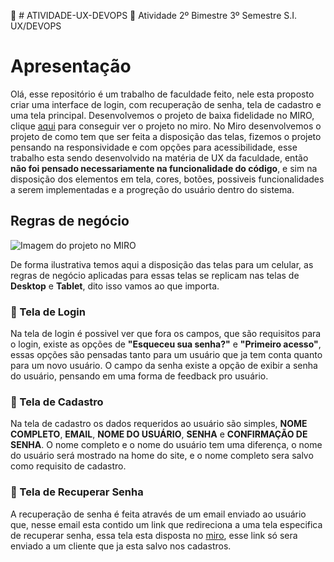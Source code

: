 :large_blue_circle: # ATIVIDADE-UX-DEVOPS :large_blue_circle:
Atividade 2º Bimestre 3º Semestre S.I. UX/DEVOPS

  # Apresentação

 Olá, esse repositório é um trabalho de faculdade feito, nele esta proposto criar uma interface de login, com recuperação de senha, tela de cadastro e uma tela principal. Desenvolvemos o projeto de baixa fidelidade no MIRO, clique [aqui](https://miro.com/welcomeonboard/TTQ5cmFrS0hOV2RkVk5IZUhVQlVxemxvR0ljV0wwQmVZTUV5MTdZdnk2VWZhaHFJbkI0dmtSNHg5d2NqcUM0VHwzNDU4NzY0NTg4ODY5OTkyODgzfDI=?share_link_id=768665701708) para conseguir ver o projeto no miro.
   No Miro desenvolvemos o projeto de como tem que ser feita a disposição das telas, fizemos o projeto pensando na responsividade e com opções para acessibilidade, esse trabalho esta sendo desenvolvido na matéria de UX da faculdade, então **não foi pensado necessariamente na funcionalidade do código**, e sim na disposição dos elementos em tela, cores, botões, possiveis funcionalidades a serem implementadas e a progreção do usuário dentro do sistema.

   ## Regras de negócio

   ![Imagem do projeto no MIRO](https://github.com/danielsz3/ATIVIDADE-UX-DEVOPS/assets/135331760/4551b188-4cc7-419f-907b-c419e01dadb7)

   De forma ilustrativa temos aqui a disposição das telas para um celular, as regras de negócio aplicadas para essas telas se replicam nas telas de **Desktop** e **Tablet**, dito isso vamos ao que importa.

   ### :small_blue_diamond: Tela de Login
   Na tela de login é possivel ver que fora os campos, que são requisitos para o login, existe as opções de **"Esqueceu sua senha?"** e **"Primeiro acesso"**, essas opções são pensadas tanto para um usuário que ja tem conta quanto para um novo usuário. O campo da senha existe a opção de exibir a senha do usuário, pensando em uma forma de feedback pro usuário.

   ### :small_blue_diamond: Tela de Cadastro
   Na tela de cadastro os dados requeridos ao usuário são simples, **NOME COMPLETO**, **EMAIL**, **NOME DO USUÁRIO**, **SENHA** e **CONFIRMAÇÃO DE SENHA**. O nome completo e o nome do usuário tem uma diferença, o nome do usuário será mostrado na home do site, e o nome completo sera salvo como requisito de cadastro.

   ### :small_blue_diamond: Tela de Recuperar Senha
   A recuperação de senha é feita através de um email enviado ao usuário que, nesse email esta contido um link que redireciona a uma tela especifica de recuperar senha, essa tela esta disposta no [miro](https://miro.com/welcomeonboard/TTQ5cmFrS0hOV2RkVk5IZUhVQlVxemxvR0ljV0wwQmVZTUV5MTdZdnk2VWZhaHFJbkI0dmtSNHg5d2NqcUM0VHwzNDU4NzY0NTg4ODY5OTkyODgzfDI=?share_link_id=768665701708), esse link só sera enviado a um cliente que ja esta salvo nos cadastros.
 
   


